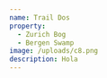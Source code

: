 ```yaml
---
name: Trail Dos
property:
  - Zurich Bog
  - Bergen Swamp
image: /uploads/c8.png
description: Hola
---
```

